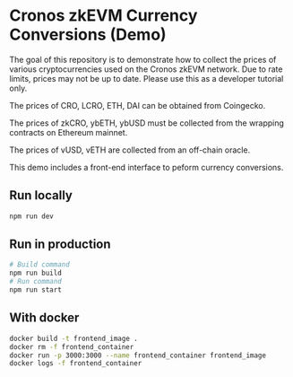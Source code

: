# Cronos zkEVM Currency Conversions (Demo)

The goal of this repository is to demonstrate how to collect the prices of various cryptocurrencies used on the Cronos zkEVM network. Due to rate limits, prices may not be up to date. Please use this as a developer tutorial only.

The prices of CRO, LCRO, ETH, DAI can be obtained from Coingecko.

The prices of zkCRO, ybETH, ybUSD must be collected from the wrapping contracts on Ethereum mainnet.

The prices of vUSD, vETH are collected from an off-chain oracle.

This demo includes a front-end interface to peform currency conversions.

## Run locally

```bash
npm run dev
```

## Run in production

```bash
# Build command
npm run build
# Run command
npm run start
```

## With docker

```bash
docker build -t frontend_image .
docker rm -f frontend_container
docker run -p 3000:3000 --name frontend_container frontend_image
docker logs -f frontend_container
```
